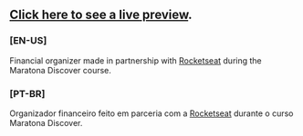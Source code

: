 ## [Click  here to see a live preview](https://bleszerd.github.io/DevFinances-Rocketseat/]).

### [EN-US]
Financial organizer made in partnership with [Rocketseat](https://github.com/rocketseat) during the Maratona Discover course.

### [PT-BR]
Organizador financeiro feito em parceria com a [Rocketseat](https://github.com/rocketseat) durante o curso Maratona Discover.
